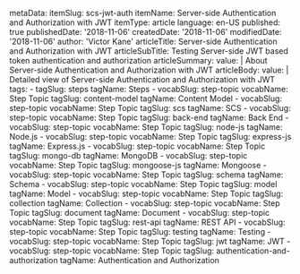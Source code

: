 metaData:
    itemSlug: scs-jwt-auth
    itemName: Server-side Authentication and Authorization with JWT
    itemType: article
    language: en-US
    published: true
    publishedDate: '2018-11-06'
    createdDate: '2018-11-06'
    modifiedDate: '2018-11-06'
author: 'Victor Kane'
articleTitle: Server-side Authentication and Authorization with JWT
articleSubTitle: Testing Server-side JWT based token authentication and authorization
articleSummary:
    value: |
        About Server-side Authentication and Authorization with JWT
articleBody:
    value: |
        Detailed view of Server-side Authentication and Authorization with JWT
tags:
    - tagSlug: steps
      tagName: Steps
    - vocabSlug: step-topic
      vocabName: Step Topic
      tagSlug: content-model
      tagName: Content Model
    - vocabSlug: step-topic
      vocabName: Step Topic
      tagSlug: scs
      tagName: SCS
    - vocabSlug: step-topic
      vocabName: Step Topic
      tagSlug: back-end
      tagName: Back End
    - vocabSlug: step-topic
      vocabName: Step Topic
      tagSlug: node-js
      tagName: Node.js
    - vocabSlug: step-topic
      vocabName: Step Topic
      tagSlug: express-js
      tagName: Express.js
    - vocabSlug: step-topic
      vocabName: Step Topic
      tagSlug: mongo-db
      tagName: MongoDB
    - vocabSlug: step-topic
      vocabName: Step Topic
      tagSlug: mongoose-js
      tagName: Mongoose
    - vocabSlug: step-topic
      vocabName: Step Topic
      tagSlug: schema
      tagName: Schema
    - vocabSlug: step-topic
      vocabName: Step Topic
      tagSlug: model
      tagName: Model
    - vocabSlug: step-topic
      vocabName: Step Topic
      tagSlug: collection
      tagName: Collection
    - vocabSlug: step-topic
      vocabName: Step Topic
      tagSlug: document
      tagName: Document
    - vocabSlug: step-topic
      vocabName: Step Topic
      tagSlug: rest-api
      tagName: REST API
    - vocabSlug: step-topic
      vocabName: Step Topic
      tagSlug: testing
      tagName: Testing
    - vocabSlug: step-topic
      vocabName: Step Topic
      tagSlug: jwt
      tagName: JWT
    - vocabSlug: step-topic
      vocabName: Step Topic
      tagSlug: authentication-and-authorization
      tagName: Authentication and Authorization
